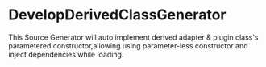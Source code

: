 # DevelopDerivedClassGenerator

This Source Generator will auto implement derived adapter & plugin class's parametered constructor,allowing using parameter-less constructor and inject dependencies while loading.
